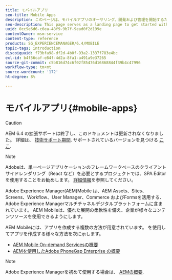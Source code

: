 ```yaml
---
title: モバイルアプリ
seo-title: Mobile Apps
description: このページは、モバイルアプリのオーサリング、開発および管理を開始するためのランディングページとして機能します。
seo-description: This page serves as a landing page to get started with authoring, developing, and administering mobile apps.
uuid: 0cc9e6d6-c6ea-48f9-9b7f-9ead0f2d199e
contentOwner: msm-service
content-type: reference
products: SG_EXPERIENCEMANAGER/6.4/MOBILE
topic-tags: introduction
discoiquuid: f73bfa98-df2d-4b0f-93a2-1337f783e4bc
exl-id: b4f56caf-e84f-4d2a-8fa1-a491a9e37265
source-git-commit: c5b816d74c6f02f85476d16868844f39b4c47996
workflow-type: tm+mt
source-wordcount: '172'
ht-degree: 8%

---
```


# モバイルアプリ{#mobile-apps}

>[!CAUTION]
>
>AEM 6.4 の拡張サポートは終了し、このドキュメントは更新されなくなりました。 詳細は、 [技術サポート期間](https://helpx.adobe.com/jp/support/programs/eol-matrix.html). サポートされているバージョンを見つける [ここ](https://experienceleague.adobe.com/docs/?lang=ja).

>[!NOTE]
>
>Adobeは、単一ページアプリケーションのフレームワークベースのクライアントサイドレンダリング（React など）を必要とするプロジェクトでは、SPA Editor を使用することをお勧めします。 [詳細情報](/help/sites-developing/spa-overview.md)を参照してください。

Adobe Experience Manager(AEM)Mobile は、AEM Assets、Sites、Screens、Workflow、User Manager、Commerce およびFormsを活用する、Adobe Experience Managerマルチチャネルデジタルプラットフォームに含まれています。 AEM Mobileは、優れた展開の柔軟性を備え、企業が様々なコンテンツソースを使用できるようにします。

AEM Mobileには、アプリを作成する複数の方法が用意されています。 を使用してアプリを作成する様々な方法を次に示します。

* [AEM Mobile On-demand Servicesの概要](/help/mobile/aem-mobile-on-demand.md)
* [AEMを使用したAdobe PhoneGap Enterprise の概要](/help/mobile/developing-in-phonegap.md)

>[!NOTE]
>
>Adobe Experience Managerを初めて使用する場合は、 [AEMの概要](/help/sites-deploying/deploy.md).
